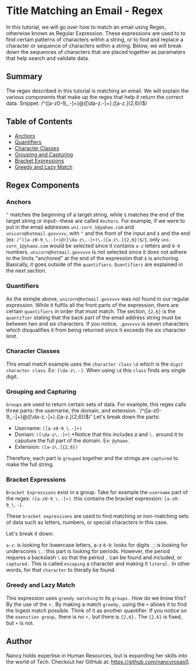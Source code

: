 # Title Matching an Email - Regex

In this tutorial, we will go over how to match an email using Regex, otherwise known as Regular Expression. These expressions are used to to find certain patterns of characters within a string, or to find and replace a character or sequence of characters within a string. Below, we will break down the sequences of characters that are placed together as paramaters that help search and validate data.  

## Summary

The regex described in this tutorial is matching an email. We will explain the various components that make up the regex that help it return the correct data. 
Snippet: /^([a-z0-9_\.-]+)@([\da-z\.-]+)\.([a-z\.]{2,6})$/

## Table of Contents

- [Anchors](#anchors)
- [Quantifiers](#quantifiers)
- [Character Classes](#character-classes)
- [Grouping and Capturing](#grouping-and-capturing)
- [Bracket Expressions](#bracket-expressions)
- [Greedy and Lazy Match](#greedy-and-lazy-match)


## Regex Components

### Anchors
`^` matches the beginning of a target string, while `$` matches the end of the target string or input--these are called `Anchors`. For example, if we were to put in the email addresses `uni-corn_1@yahoo.com` and `unicorn@hotmail.govvvvv`, with `^` and the front of the input and `$` and the end (ex: `/^([a-z0-9_\.-]+)@([\da-z\.-]+)\.([a-z\.]{2,6})$/`), only `uni-corn_1@yhaoo.com` would be selected since it contains `a-z` letters and `0-9` numbers. `unicorn@hotmail.govvvvv` is not selected since it does not adhere to the limits "anchored" at the end of the expression that `$` is anchoring. Basically, it goes outside of the `quantifiers`. `Quantifiers` are explained in the next section.

### Quantifiers
As the exmple above, `unicorn@hotmail.govvvvv` was not found in our regular expression. While it fulfils all the front parts of the expression, there are certain `quantifiers` in order that must match. The section, `{2,6}` is the `quantifier` stating that the back part of the email address string must be between two and six characters. If you notice, `.govvvvv` is seven characters which disqualifies it from being returned since it exceeds the six character limit. 

### Character Classes
This email match example uses the `character class` `\d` which is the `digit` `character class`. Ex: `[\da-z\.-]`. When using `\d` this `class` finds any single digit. 

### Grouping and Capturing
`Groups` are used to return certain sets of data. For example, this regex calls three parts: the username, the domain, and extension. 
`/^([a-z0-9_\.-]+)@([\da-z\.-]+)\.([a-z\.]{2,6})$/' Let's break down the parts:

- Username: `([a-z0-9_\.-]+)`
- Domain: `([\da-z\.-]+)`
    *Notice that this includes `@` and `\.` around it to caputure the full part of the domain. Ex: `@yhaoo.`
- Extension: `([a-z\.]{2,6})`

Therefore, each part is `grouped` together and the strings are `captured` to make the full string.

### Bracket Expressions
`Bracket Expressions` exist in a group. Take for example the `username` part of the regex: `([a-z0-9_\.-]+)`. this contains the bracket expression: `[a-z0-9_\.-]`.

These `bracket expressions` are used to find matching or non-matching sets of data such as letters, numbers, or special characters in this case. 

Let's break it down:

`a-z`: is looking for lowercase letters, a-z
`0-9`: looks for digits
`_`: is looking for underscores
`\.`: this part is looking for periods. However, the period requires a backslash `\` so that the period `.` can be found and included, or `captured.` This is called `escaping` a character and making it `literal.` In other words, for that `character` to literally be found. 

### Greedy and Lazy Match
This expression uses `greedy matching` in its `groups.` How do we know this? By the use of the `+.` By making a match `greedy,` using the `+` allows it to find the logest match possible. Think of it as another quantifier. If you notice on the `exenstion group,` there is no `+,` but there is `{2,6}.` The `{2,6}` is fixed, but `+` is not. 

## Author

Nancy holds expertise in Human Resources, but is expanding her skills into the world of Tech. Checkout her GitHub at: https://github.com/nancyrosas0.
